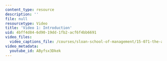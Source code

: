 ```yaml
---
content_type: resource
description: ''
file: null
resourcetype: Video
title: 'Video 1: Introduction'
uid: 4bff4d84-6d90-19dd-1fb2-acf6f4bb6691
video_files:
  video_captions_file: /courses/sloan-school-of-management/15-071-the-analytics-edge-spring-2017/linear-optimization/google-adwords-optimizing-online-advertising-recitation/video-1-introduction-8/video-1-introduction-9/AByfsx3Dkek.vtt
video_metadata:
  youtube_id: AByfsx3Dkek
---
```

